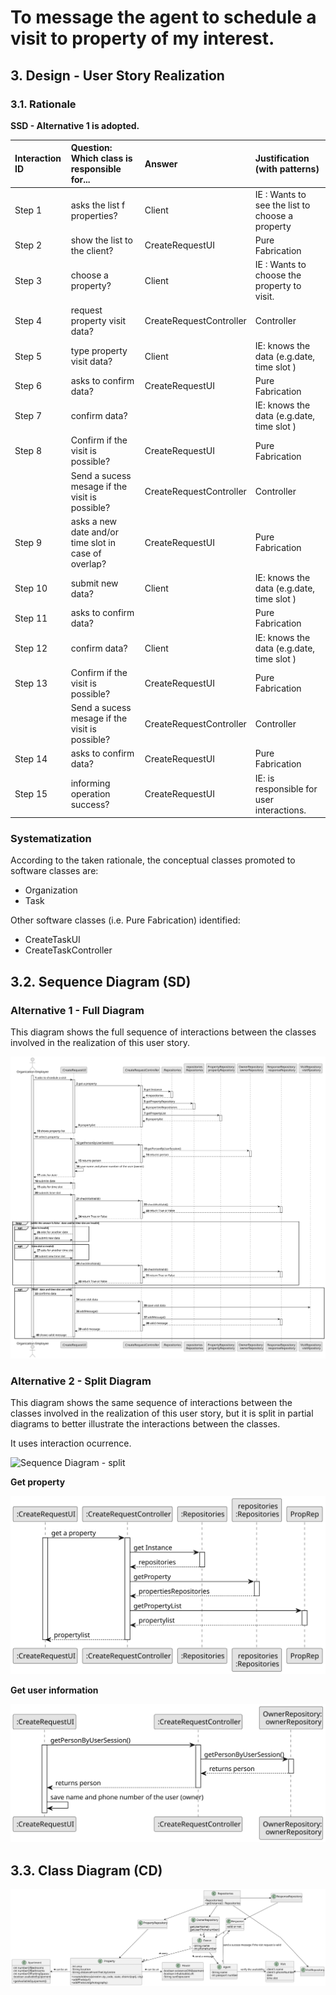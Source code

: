# To message the agent to schedule a visit to property of my interest.

## 3. Design - User Story Realization 

### 3.1. Rationale

**SSD - Alternative 1 is adopted.**

| Interaction ID | Question: Which class is responsible for...           | Answer                  | Justification (with patterns)                   |
|:---------------|:------------------------------------------------------|:------------------------|:------------------------------------------------|
| Step 1  		     | asks the list f properties?                           | Client                  | IE : Wants to see the list to choose a property |
| 	Step 2		  		  | show the list to the client?	                         | CreateRequestUI         | Pure Fabrication                                |
| 	Step 3		  		  | choose a property?                                    | Client                  | IE : Wants to choose the property to visit.     |
| Step 4			  		  | request property visit data?							                   | CreateRequestController | Controller                                      |
| 	Step 5		  		  | type property visit data?							                      | Client                  | IE: knows the data (e.g.date, time slot )       |
| Step 6         | asks to confirm data?                                 | CreateRequestUI         | Pure Fabrication                                |
| Step 7  		     | confirm data?							                                  |                         | IE: knows the data (e.g.date, time slot )       |
| Step 8  		     | 	Confirm if the visit is possible?                    | CreateRequestUI         | Pure Fabrication                                |
|                | Send a sucess mesage if the visit is possible?        | CreateRequestController | Controller                                      |
| Step 9  		     | 	asks a new date and/or time slot in case of overlap? | CreateRequestUI         | Pure Fabrication                                |
| Step 10  		    | 	submit new data?                                     | Client                  | IE: knows the data (e.g.date, time slot )       |
| Step 11  		    | 	asks to confirm data? 					                          |          | Pure Fabrication                                |              
| Step 12  		    | 	confirm data?                                        | Client                  | IE: knows the data (e.g.date, time slot )       | 
| Step 13			  		 | 	Confirm if the visit is possible?                    | CreateRequestUI         | Pure Fabrication                                | 
| 			  		        | 	Send a sucess mesage if the visit is possible?       | CreateRequestController            | Controller                                      | 
| Step 14 		     | 	asks to confirm data?                                | CreateRequestUI          | Pure Fabrication                                | 
| Step 15        |   informing operation success?                                                     |  CreateRequestUI                       | IE: is responsible for user interactions.       |

### Systematization ##

According to the taken rationale, the conceptual classes promoted to software classes are: 

 * Organization
 * Task

Other software classes (i.e. Pure Fabrication) identified: 

 * CreateTaskUI  
 * CreateTaskController


## 3.2. Sequence Diagram (SD)

### Alternative 1 - Full Diagram

This diagram shows the full sequence of interactions between the classes involved in the realization of this user story.

![Sequence Diagram - Full](svg/us009-sequence-diagram-full.svg)

### Alternative 2 - Split Diagram

This diagram shows the same sequence of interactions between the classes involved in the realization of this user story, but it is split in partial diagrams to better illustrate the interactions between the classes.

It uses interaction ocurrence.

![Sequence Diagram - split](svg/us009-sequence-diagram-split.svg)

**Get property**

![Sequence Diagram - Partial - Get Task Category List](svg/us009-sequence-diagram-partial-get-property.svg)

**Get user information**

![Sequence Diagram - Partial - Get Task Category Object](svg/us009-sequence-diagram-partial-get-user-information.svg)



## 3.3. Class Diagram (CD)

![Class Diagram](svg/us009-class-diagram.svg)